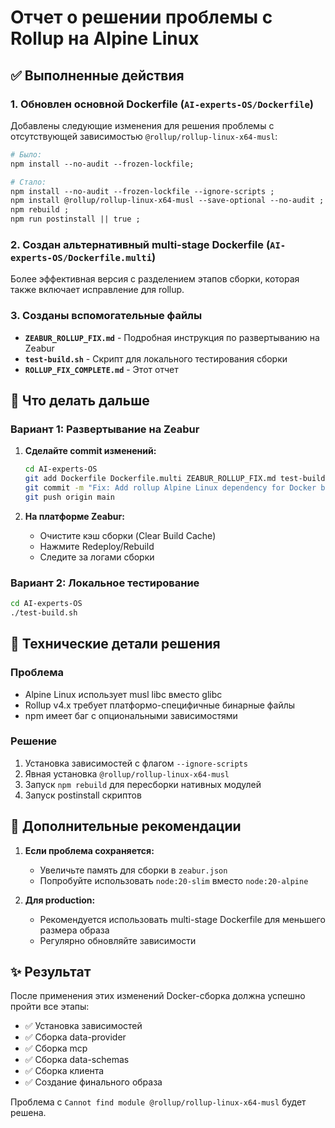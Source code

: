 # Отчет о решении проблемы с Rollup на Alpine Linux

## ✅ Выполненные действия

### 1. Обновлен основной Dockerfile (`AI-experts-OS/Dockerfile`)

Добавлены следующие изменения для решения проблемы с отсутствующей зависимостью `@rollup/rollup-linux-x64-musl`:

```dockerfile
# Было:
npm install --no-audit --frozen-lockfile;

# Стало:
npm install --no-audit --frozen-lockfile --ignore-scripts ;
npm install @rollup/rollup-linux-x64-musl --save-optional --no-audit ;
npm rebuild ;
npm run postinstall || true ;
```

### 2. Создан альтернативный multi-stage Dockerfile (`AI-experts-OS/Dockerfile.multi`)

Более эффективная версия с разделением этапов сборки, которая также включает исправление для rollup.

### 3. Созданы вспомогательные файлы

- **`ZEABUR_ROLLUP_FIX.md`** - Подробная инструкция по развертыванию на Zeabur
- **`test-build.sh`** - Скрипт для локального тестирования сборки
- **`ROLLUP_FIX_COMPLETE.md`** - Этот отчет

## 🚀 Что делать дальше

### Вариант 1: Развертывание на Zeabur

1. **Сделайте commit изменений:**
   ```bash
   cd AI-experts-OS
   git add Dockerfile Dockerfile.multi ZEABUR_ROLLUP_FIX.md test-build.sh
   git commit -m "Fix: Add rollup Alpine Linux dependency for Docker build"
   git push origin main
   ```

2. **На платформе Zeabur:**
   - Очистите кэш сборки (Clear Build Cache)
   - Нажмите Redeploy/Rebuild
   - Следите за логами сборки

### Вариант 2: Локальное тестирование

```bash
cd AI-experts-OS
./test-build.sh
```

## 🔧 Технические детали решения

### Проблема
- Alpine Linux использует musl libc вместо glibc
- Rollup v4.x требует платформо-специфичные бинарные файлы
- npm имеет баг с опциональными зависимостями

### Решение
1. Установка зависимостей с флагом `--ignore-scripts`
2. Явная установка `@rollup/rollup-linux-x64-musl`
3. Запуск `npm rebuild` для пересборки нативных модулей
4. Запуск postinstall скриптов

## 📝 Дополнительные рекомендации

1. **Если проблема сохраняется:**
   - Увеличьте память для сборки в `zeabur.json`
   - Попробуйте использовать `node:20-slim` вместо `node:20-alpine`

2. **Для production:**
   - Рекомендуется использовать multi-stage Dockerfile для меньшего размера образа
   - Регулярно обновляйте зависимости

## ✨ Результат

После применения этих изменений Docker-сборка должна успешно пройти все этапы:
- ✅ Установка зависимостей
- ✅ Сборка data-provider
- ✅ Сборка mcp
- ✅ Сборка data-schemas
- ✅ Сборка клиента
- ✅ Создание финального образа

Проблема с `Cannot find module @rollup/rollup-linux-x64-musl` будет решена.